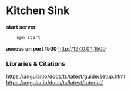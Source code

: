 # Kitchen Sink
**start server**
```javascript
    npm start
```
**access on port 1500**
http://127.0.0.1:1500

### Libraries & Citations
https://angular.io/docs/ts/latest/guide/setup.html
https://angular.io/docs/ts/latest/tutorial/


